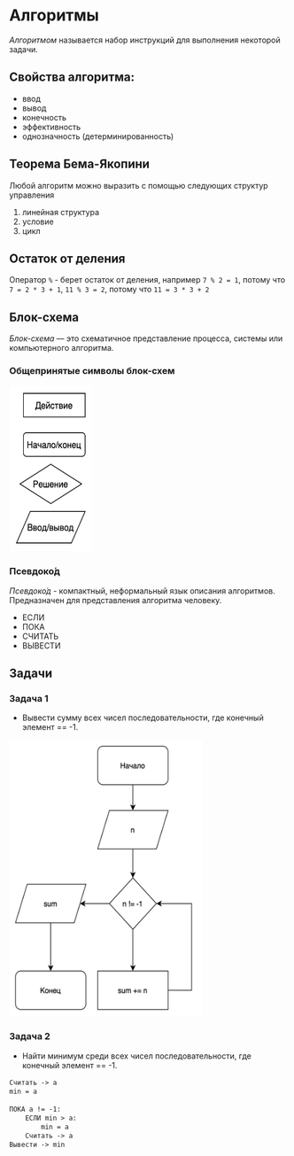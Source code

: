 # Алгоритмы

_Алгоритмом_ называется набор инструкций для выполнения некоторой задачи.

## Свойства алгоритма:

- ввод
- вывод
- конечность
- эффективность
- однозначность (детерминированность)

## Теорема Бема-Якопини

Любой алгоритм можно выразить с помощью следующих структур управления

1. линейная структура
2. условие
3. цикл

## Остаток от деления

Оператор `%` - берет остаток от деления, например `7 % 2 = 1`, потому что `7 = 2 * 3 + 1`,
`11 % 3 = 2`, потому что `11 = 3 * 3 + 2`

## Блок-схема

_Блок-схема_ — это схематичное представление процесса, системы или компьютерного алгоритма.

### Общепринятые символы блок-схем

<img height="300px" src="img/figures.png" width="150px"/>

### Псевдоко́д

_Псевдоко́д_ - компактный, неформальный язык описания алгоритмов. Предназначен для представления алгоритма человеку.

- ЕСЛИ
- ПОКА
- СЧИТАТЬ
- ВЫВЕСТИ

## Задачи

### Задача 1

- Вывести сумму всех чисел последовательности, где конечный элемент == -1.

<img height="500px" src="img/sumOfSequence.png" width="350px"/>

### Задача 2

- Найти минимум среди всех чисел последовательности, где конечный элемент == -1.

```
Считать -> a
min = a

ПОКА a != -1:
    ЕСЛИ min > a:
        min = a
    Считать -> a
Вывести -> min
```
